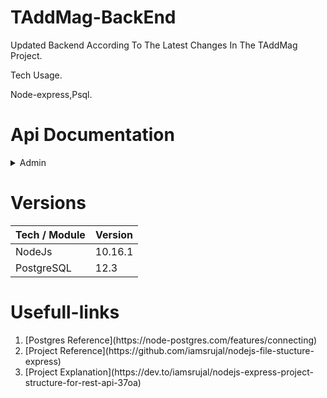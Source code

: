 # TAddMag-BackEnd
Updated Backend According To The Latest Changes In The TAddMag Project.

Tech Usage.

Node-express,Psql.

# Api Documentation
<details>
    <summary>Admin</summary>
    <br>
    Admin Api calls
    <details>
        <summary>Login</summary>
        <br>
        -Rohit
        -King
    </details>
</details>

# Versions
| Tech / Module  |  Version  |
| -------------  | ------------- |
|    NodeJs      | 10.16.1       |
|   PostgreSQL   | 12.3          |

# Usefull-links
<ol>
    <li>[Postgres Reference](https://node-postgres.com/features/connecting)</li>
    <li>[Project Reference](https://github.com/iamsrujal/nodejs-file-stucture-express)</li>
    <li>[Project Explanation](https://dev.to/iamsrujal/nodejs-express-project-structure-for-rest-api-37oa)</li>
</ol>

